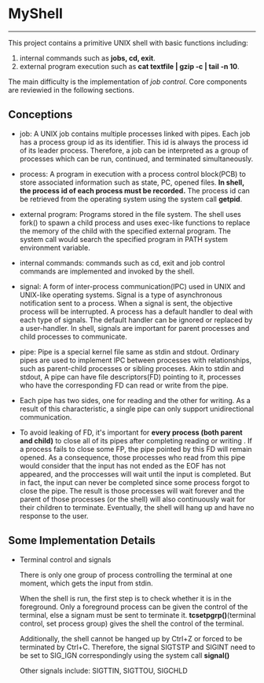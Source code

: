 # MyShell
------------------------

This project contains a primitive UNIX shell with basic functions including:
 
1. internal commands such as **jobs, cd, exit**.
2. external program execution such as **cat textfile | gzip -c | tail -n 10**.

The main difficulty is the implementation of *job control*. Core components are reviewied in the following sections.

## Conceptions

* job: A UNIX job contains multiple processes linked with pipes. Each job has a process group id as its identifier. This id is always the process id of its leader process. Therefore, a job can be interpreted as a group of processes which can be run, continued, and terminated simultaneously. 

* process: A program in execution with a process control block(PCB) to store associated information such as state, PC, opened files. **In shell, the process id of each process must be recorded.** The process id can be retrieved from the operating system using the system call **getpid**.

* external program: Programs stored in the file system. The shell uses fork() to spawn a child process and uses exec-like functions to replace the memory of the child with the specified external program. The system call would search the specified program in PATH system environment variable.

* internal commands: commands such as cd, exit and job control commands are implemented and invoked by the shell.

* signal: A form of inter-process communication(IPC) used in UNIX and UNIX-like operating systems. Signal is a type of asynchronous notification sent to a process. When a signal is sent, the objective process will be interrupted. A process has a default handler to deal with each type of signals. The default handler can be ignored or replaced by a user-handler. In shell, signals are important for parent processes and child processes to communicate.

* pipe: Pipe is a special kernel file same as stdin and stdout. Ordinary pipes are used to implement IPC between processes with relationships, such as parent-child processes or sibling proceses. Akin to stdin and stdout, A pipe can have file descriptors(FD) pointing to it, processes who have the corresponding FD can read or write from the pipe. 

* Each pipe has two sides, one for reading and the other for writing. As a result of this characteristic, a single pipe can only support unidirectional communication.
	
* To avoid leaking of FD, it's important for **every process (both parent and child)** to close all of its pipes after completing reading or writing . If a process fails to close some FP, the pipe pointed by this FD will remain opened. As a consequence, those processes who read from this pipe would consider that the input has not ended as the EOF has not appeared, and the proccesses will wait until the input is completed. But in fact, the input can never be completed since some process forgot to close the pipe. The result is those processes will wait forever and the parent of those processes (or the shell) will also continuously wait for their children to terminate. Eventually, the shell will hang up and have no response to the user.   



## Some Implementation Details

* Terminal control and signals 

	There is only one group of process controlling the terminal at one moment, which gets the input from stdin. 
	
	When the shell is run, the first step is to check whether it is in the foreground. Only a foreground process can be given the control of the terminal, else a signam must be sent to terminate it. **tcsetpgrp()**(terminal control, set process group) gives the shell the control of the terminal.
	
	Additionally, the shell cannot be hanged up by Ctrl+Z or forced to be terminated by Ctrl+C. Therefore, the signal SIGTSTP and SIGINT need to be set to SIG_IGN correspondingly using the system call **signal()** 

	Other signals include: SIGTTIN, SIGTTOU, SIGCHLD
